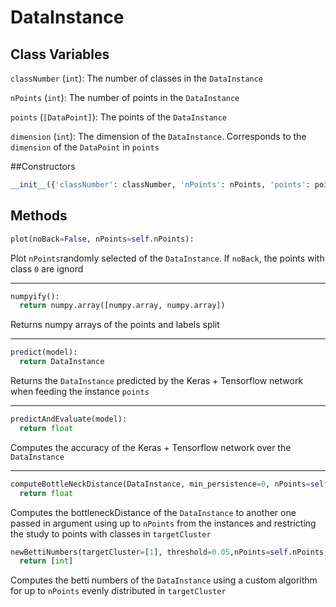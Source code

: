 # DataInstance

## Class Variables

`classNumber` (`int`): The number of classes in the `DataInstance`

`nPoints` (`int`): The number of points in the `DataInstance`

`points` (`[DataPoint]`): The points of the `DataInstance`

`dimension` (`int`): The dimension of the `DataInstance`. Corresponds to the `dimension` of the `DataPoint` in `points`

##Constructors

```python
__init__({'classNumber': classNumber, 'nPoints': nPoints, 'points': points, 'dimension': dimension, 'orientation': orientation})
``` 

## Methods

```python
plot(noBack=False, nPoints=self.nPoints):
```
Plot `nPoints`randomly selected of the `DataInstance`. If `noBack`, the points with class `0` are ignord

---

```python
numpyify():
  return numpy.array([numpy.array, numpy.array])
```
Returns numpy arrays of the points and labels split

---

```python 
predict(model):
  return DataInstance
```
Returns the `DataInstance` predicted by the Keras + Tensorflow network when feeding the instance `points`

---

```python
predictAndEvaluate(model):
  return float
```
Computes the accuracy of the Keras + Tensorflow network over the `DataInstance`

---

```python
computeBottleNeckDistance(DataInstance, min_persistence=0, nPoints=self.nPoints, targetCluster=[1]):
  return float
```
Computes the bottleneckDistance of the `DataInstance` to another one passed in argument using up to `nPoints` from the instances and restricting the study to points with classes in `targetCluster`  

```python
newBettiNumbers(targetCluster=[1], threshold=0.05,nPoints=self.nPoints, errorRate=0.005, plot=False):
  return [int]
```
Computes the betti numbers of the `DataInstance` using a custom algorithm for up to `nPoints` evenly distributed in `targetCluster`


